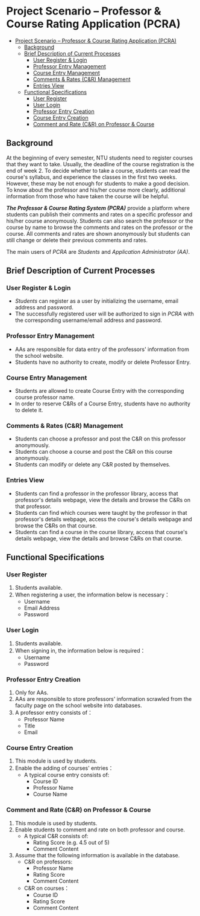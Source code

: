 # Project Scenario – Professor & Course Rating Application (PCRA)

- [Project Scenario – Professor & Course Rating Application (PCRA)](#project-scenario--professor--course-rating-application-pcra)
  - [Background](#background)
  - [Brief Description of Current Processes](#brief-description-of-current-processes)
    - [User Register & Login](#user-register--login)
    - [Professor Entry Management](#professor-entry-management)
    - [Course Entry Management](#course-entry-management)
    - [Comments & Rates (C&R) Management](#comments--rates-cr-management)
    - [Entries View](#entries-view)
  - [Functional Specifications](#functional-specifications)
    - [User Register](#user-register)
    - [User Login](#user-login)
    - [Professor Entry Creation](#professor-entry-creation)
    - [Course Entry Creation](#course-entry-creation)
    - [Comment and Rate (C&R) on Professor & Course](#comment-and-rate-cr-on-professor--course)

## Background

At the beginning of every semester, NTU students need to register courses that they want to take. Usually, the deadline of the course registration is the end of week 2. To decide whether to take a course, students can read the course's syllabus, and experience the classes in the first two weeks. However, these may be not enough for students to make a good decision. To know about the professor and his/her course more clearly, additional information from those who have taken the course will be helpful.

***The Professor & Course Rating System (PCRA)*** provide a platform where students can publish their comments and rates on a specific professor and his/her course anonymously. Students can also search the professor or the course by name to browse the comments and rates on the professor or the course. All comments and rates are shown anonymously but students can still change or delete their previous comments and rates. 

The main users of *PCRA* are *Students* and *Application Administrator (AA)*.


## Brief Description of Current Processes

### User Register & Login

- *Students* can register as a user by initializing the username, email address and password.
- The successfully registered user will be authorized to sign in *PCRA* with the corresponding username/email address and password.

### Professor Entry Management

- AAs are responsible for data entry of the professors' information from the school website.
- Students have no authority to create, modify or delete Professor Entry.

### Course Entry Management

- Students are allowed to create Course Entry with the corresponding course professor name.
- In order to reserve C&Rs of a Course Entry, students have no authority to delete it.

### Comments & Rates (C&R) Management

- Students can choose a professor and post the C&R on this professor anonymously.
- Students can choose a course and post the C&R on this course anonymously.
- Students can modify or delete any C&R posted by themselves.

### Entries View

- Students can find a professor in the professor library, access that professor's details webpage, view the details and browse the C&Rs on that professor.
- Students can find which courses were taught by the professor in that professor's details webpage, access the course's details webpage and browse the C&Rs on that course.
- Students can find a course in the course library, access that course's details webpage, view the details and browse C&Rs on that course.

## Functional Specifications

### User Register

1. Students available.
2. When registering a user, the information below is necessary：
   - Username
   - Email Address
   - Password

### User Login

1. Students available.
2. When signing in, the information below is required：
   - Username
   - Password

### Professor Entry Creation

1. Only for AAs.
2. AAs are responsible to store professors' information scrawled from the faculty page on the school website into databases.
3. A professor entry consists of：
   - Professor Name
   - Title
   - Email

### Course Entry Creation

1. This module is used by students.
2. Enable the adding of courses' entries：
   - A typical course entry consists of:
      - Course ID
      - Professor Name
      - Course Name

### Comment and Rate (C&R) on Professor & Course

1. This module is used by students.
2. Enable students to comment and rate on both professor and course.
   - A typical C&R consists of:
      - Rating Score (e.g. 4.5 out of 5)
      - Comment Content
3. Assume that the following information is available in the database.
   - C&R on professors:
      - Professor Name
      - Rating Score
      - Comment Content
   - C&R on courses：
      - Course ID
      - Rating Score
      - Comment Content